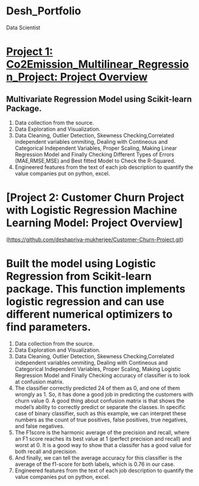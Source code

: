 # Desh_Portfolio
Data Scientist

# [Project 1: Co2Emission_Multilinear_Regression_Project: Project Overview](https://github.com/deshapriyamukherjee/Co2Emission_Multilinear_Regression_Project.git)
## Multivariate Regression Model using Scikit-learn Package.
1. Data collection from the source.
2. Data Exploration and Visualization.
3. Data Cleaning, Outlier Detection, Skewness Checking,Correlated independent variables ommiting, Dealing with Contineous and Categorical Independent Variables, Proper Scaling, Making Linear Regression Model and Finally Checking Different Types of Errors (MAE,RMSE,MSE) and Best fitted Model to Check the R-Squared.
4. Engineered features from the text of each job description to quantify the value companies put on python, excel.

# [Project 2: Customer Churn Project with Logistic Regression Machine Learning Model: Project Overview]
(https://github.com/deshapriya-mukherjee/Customer-Churn-Project.git)

# Built the model using Logistic Regression from Scikit-learn package. This function implements logistic regression and can use different numerical optimizers to find parameters.
1. Data collection from the source.
2. Data Exploration and Visualization.
3. Data Cleaning, Outlier Detection, Skewness Checking,Correlated independent variables ommiting, Dealing with Contineous and Categorical Independent Variables, Proper Scaling, Making Logistic Regression Model and Finally Checking accuracy of classifier is to look at confusion matrix.
4. The classifier correctly predicted 24 of them as 0, and one of them wrongly as 1. So, it has done a good job in predicting the customers with churn value 0. A good thing about confusion matrix is that shows the model’s ability to correctly predict or separate the classes.  In specific case of binary classifier, such as this example,  we can interpret these numbers as the count of true positives, false positives, true negatives, and false negatives.
5. The F1score is the harmonic average of the precision and recall, where an F1 score reaches its best value at 1 (perfect precision and recall) and worst at 0. It is a good way to show that a classifer has a good value for both recall and precision.
6. And finally, we can tell the average accuracy for this classifier is the average of the f1-score for both labels, which is 0.76 in our case.
6. Engineered features from the text of each job description to quantify the value companies put on python, excel.
